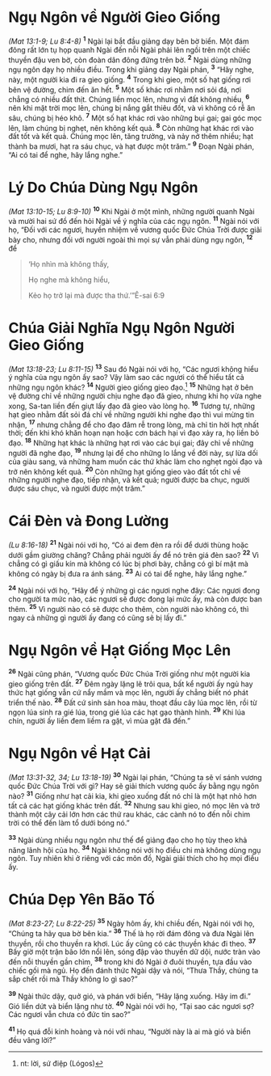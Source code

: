 # Ngụ Ngôn về Người Gieo Giống
*(Mat 13:1-9; Lu 8:4-8)*
<sup><b>1</b></sup> Ngài lại bắt đầu giảng dạy bên bờ biển. Một đám đông rất lớn tụ họp quanh Ngài đến nỗi Ngài phải lên ngồi trên một chiếc thuyền đậu ven bờ, còn đoàn dân đông đứng trên bờ. <sup><b>2</b></sup> Ngài dùng những ngụ ngôn dạy họ nhiều điều. Trong khi giảng dạy Ngài phán, <sup><b>3</b></sup> “Hãy nghe, này, một người kia đi ra gieo giống. <sup><b>4</b></sup> Trong khi gieo, một số hạt giống rơi bên vệ đường, chim đến ăn hết. <sup><b>5</b></sup> Một số khác rơi nhằm nơi sỏi đá, nơi chẳng có nhiều đất thịt. Chúng liền mọc lên, nhưng vì đất không nhiều, <sup><b>6</b></sup> nên khi mặt trời mọc lên, chúng bị nắng gắt thiêu đốt, và vì không có rễ ăn sâu, chúng bị héo khô. <sup><b>7</b></sup> Một số hạt khác rơi vào những bụi gai; gai góc mọc lên, làm chúng bị nghẹt, nên không kết quả. <sup><b>8</b></sup> Còn những hạt khác rơi vào đất tốt và kết quả. Chúng mọc lên, tăng trưởng, và nảy nở thêm nhiều; hạt thành ba mươi, hạt ra sáu chục, và hạt được một trăm.” <sup><b>9</b></sup> Ðoạn Ngài phán, “Ai có tai để nghe, hãy lắng nghe.”

# Lý Do Chúa Dùng Ngụ Ngôn
*(Mat 13:10-15; Lu 8:9-10)*
<sup><b>10</b></sup> Khi Ngài ở một mình, những người quanh Ngài và mười hai sứ đồ đến hỏi Ngài về ý nghĩa của các ngụ ngôn. <sup><b>11</b></sup> Ngài nói với họ, “Ðối với các ngươi, huyền nhiệm về vương quốc Ðức Chúa Trời được giãi bày cho, nhưng đối với người ngoài thì mọi sự vẫn phải dùng ngụ ngôn, <sup><b>12</b></sup> để


> ‘Họ nhìn mà không thấy,
> 
> Họ nghe mà không hiểu,
> 
> Kẻo họ trở lại mà được tha thứ.’”Ê-sai 6:9
>

# Chúa Giải Nghĩa Ngụ Ngôn Người Gieo Giống
*(Mat 13:18-23; Lu 8:11-15)*
<sup><b>13</b></sup> Sau đó Ngài nói với họ, “Các ngươi không hiểu ý nghĩa của ngụ ngôn ấy sao? Vậy làm sao các ngươi có thể hiểu tất cả những ngụ ngôn khác? <sup><b>14</b></sup> Người gieo giống gieo đạo.[^1] <sup><b>15</b></sup> Những hạt ở bên vệ đường chỉ về những người chịu nghe đạo đã gieo, nhưng khi họ vừa nghe xong, Sa-tan liền đến giựt lấy đạo đã gieo vào lòng họ. <sup><b>16</b></sup> Tương tự, những hạt gieo nhằm đất sỏi đá chỉ về những người khi nghe đạo thì vui mừng tin nhận, <sup><b>17</b></sup> nhưng chẳng để cho đạo đâm rễ trong lòng, mà chỉ tin hời hợt nhất thời; đến khi khó khăn hoạn nạn hoặc cơn bách hại vì đạo xảy ra, họ liền bỏ đạo. <sup><b>18</b></sup> Những hạt khác là những hạt rơi vào các bụi gai; đây chỉ về những người đã nghe đạo, <sup><b>19</b></sup> nhưng lại để cho những lo lắng về đời này, sự lừa dối của giàu sang, và những ham muốn các thứ khác làm cho nghẹt ngòi đạo và trở nên không kết quả. <sup><b>20</b></sup> Còn những hạt giống gieo vào đất tốt chỉ về những người nghe đạo, tiếp nhận, và kết quả; người được ba chục, người được sáu chục, và người được một trăm.”

# Cái Ðèn và Ðong Lường
*(Lu 8:16-18)*
<sup><b>21</b></sup> Ngài nói với họ, “Có ai đem đèn ra rồi để dưới thùng hoặc dưới gầm giường chăng? Chẳng phải người ấy để nó trên giá đèn sao? <sup><b>22</b></sup> Vì chẳng có gì giấu kín mà không có lúc bị phơi bày, chẳng có gì bí mật mà không có ngày bị đưa ra ánh sáng. <sup><b>23</b></sup> Ai có tai để nghe, hãy lắng nghe.”

<sup><b>24</b></sup> Ngài nói với họ, “Hãy để ý những gì các ngươi nghe đây: Các ngươi đong cho người ta mức nào, các ngươi sẽ được đong lại mức ấy, mà còn được ban thêm. <sup><b>25</b></sup> Vì người nào có sẽ được cho thêm, còn người nào không có, thì ngay cả những gì người ấy đang có cũng sẽ bị lấy đi.”

# Ngụ Ngôn về Hạt Giống Mọc Lên
<sup><b>26</b></sup> Ngài cũng phán, “Vương quốc Ðức Chúa Trời giống như một người kia gieo giống trên đất. <sup><b>27</b></sup> Ðêm ngày lặng lẽ trôi qua, bất kể người ấy ngủ hay thức hạt giống vẫn cứ nẩy mầm và mọc lên, người ấy chẳng biết nó phát triển thế nào. <sup><b>28</b></sup> Ðất cứ sinh sản hoa màu, thoạt đầu cây lúa mọc lên, rồi từ ngọn lúa sinh ra gié lúa, trong gié lúa các hạt gạo thành hình. <sup><b>29</b></sup> Khi lúa chín, người ấy liền đem liềm ra gặt, vì mùa gặt đã đến.”

# Ngụ Ngôn về Hạt Cải
*(Mat 13:31-32, 34; Lu 13:18-19)*
<sup><b>30</b></sup> Ngài lại phán, “Chúng ta sẽ ví sánh vương quốc Ðức Chúa Trời với gì? Hay sẽ giải thích vương quốc ấy bằng ngụ ngôn nào? <sup><b>31</b></sup> Giống như hạt cải kia, khi gieo xuống đất nó chỉ là một hạt nhỏ hơn tất cả các hạt giống khác trên đất. <sup><b>32</b></sup> Nhưng sau khi gieo, nó mọc lên và trở thành một cây cải lớn hơn các thứ rau khác, các cành nó to đến nỗi chim trời có thể đến làm tổ dưới bóng nó.”

<sup><b>33</b></sup> Ngài dùng nhiều ngụ ngôn như thế để giảng đạo cho họ tùy theo khả năng lãnh hội của họ. <sup><b>34</b></sup> Ngài không nói với họ điều chi mà không dùng ngụ ngôn. Tuy nhiên khi ở riêng với các môn đồ, Ngài giải thích cho họ mọi điều ấy.

# Chúa Dẹp Yên Bão Tố
*(Mat 8:23-27; Lu 8:22-25)*
<sup><b>35</b></sup> Ngày hôm ấy, khi chiều đến, Ngài nói với họ, “Chúng ta hãy qua bờ bên kia.” <sup><b>36</b></sup> Thế là họ rời đám đông và đưa Ngài lên thuyền, rồi cho thuyền ra khơi. Lúc ấy cũng có các thuyền khác đi theo. <sup><b>37</b></sup> Bấy giờ một trận bão lớn nổi lên, sóng đập vào thuyền dữ dội, nước tràn vào đến nỗi thuyền gần chìm, <sup><b>38</b></sup> trong khi đó Ngài ở đuôi thuyền, tựa đầu vào chiếc gối mà ngủ. Họ đến đánh thức Ngài dậy và nói, “Thưa Thầy, chúng ta sắp chết rồi mà Thầy không lo gì sao?”

<sup><b>39</b></sup> Ngài thức dậy, quở gió, và phán với biển, “Hãy lặng xuống. Hãy im đi.” Gió liền dứt và biển lặng như tờ. <sup><b>40</b></sup> Ngài nói với họ, “Tại sao các ngươi sợ? Các ngươi vẫn chưa có đức tin sao?”

<sup><b>41</b></sup> Họ quá đỗi kinh hoàng và nói với nhau, “Người này là ai mà gió và biển đều vâng lời?”

[^1]: nt: lời, sứ điệp (Lógos)
